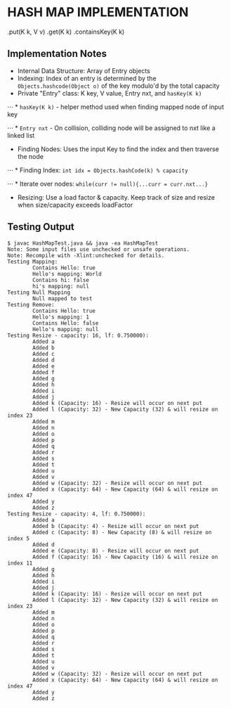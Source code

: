 # HASH MAP IMPLEMENTATION
.put(K k, V v)
.get(K k)
.containsKey(K k)

## Implementation Notes
* Internal Data Structure: Array of Entry objects
* Indexing: Index of an entry is determined by the `Objects.hashcode(Object o)` of the key modulo'd by the total capacity
* Private "Entry" class: K key, V value, Entry nxt, and `hasKey(K k)`

⋅⋅⋅ * `hasKey(K k)` - helper method used when finding mapped node of input key

⋅⋅⋅ * `Entry nxt` - On collision, colliding node will be assigned to nxt like a linked list

* Finding Nodes: Uses the input Key to find the index and then traverse the node

⋅⋅⋅ * Finding Index: `int idx = Objects.hashCode(k) % capacity`

⋅⋅⋅ * Iterate over nodes: `while(curr != null){...curr = curr.nxt...}`

* Resizing: Use a load factor & capacity. Keep track of size and resize when size/capacity exceeds loadFactor

## Testing Output
```
$ javac HashMapTest.java && java -ea HashMapTest
Note: Some input files use unchecked or unsafe operations.
Note: Recompile with -Xlint:unchecked for details.
Testing Mapping:
        Contains Hello: true
        Hello's mapping: World
        Contains hi: false
        hi's mapping: null
Testing Null Mapping
        Null mapped to test
Testing Remove:
        Contains Hello: true
        Hello's mapping: 1
        Contains Hello: false
        Hello's mapping: null
Testing Resize - capacity: 16, lf: 0.750000):
        Added a
        Added b
        Added c
        Added d
        Added e
        Added f
        Added g
        Added h
        Added i
        Added j
        Added k (Capacity: 16) - Resize will occur on next put
        Added l (Capacity: 32) - New Capacity (32) & will resize on index 23
        Added m
        Added n
        Added o
        Added p
        Added q
        Added r
        Added s
        Added t
        Added u
        Added v
        Added w (Capacity: 32) - Resize will occur on next put
        Added x (Capacity: 64) - New Capacity (64) & will resize on index 47
        Added y
        Added z
Testing Resize - capacity: 4, lf: 0.750000):
        Added a
        Added b (Capacity: 4) - Resize will occur on next put
        Added c (Capacity: 8) - New Capacity (8) & will resize on index 5
        Added d
        Added e (Capacity: 8) - Resize will occur on next put
        Added f (Capacity: 16) - New Capacity (16) & will resize on index 11
        Added g
        Added h
        Added i
        Added j
        Added k (Capacity: 16) - Resize will occur on next put
        Added l (Capacity: 32) - New Capacity (32) & will resize on index 23
        Added m
        Added n
        Added o
        Added p
        Added q
        Added r
        Added s
        Added t
        Added u
        Added v
        Added w (Capacity: 32) - Resize will occur on next put
        Added x (Capacity: 64) - New Capacity (64) & will resize on index 47
        Added y
        Added z
```